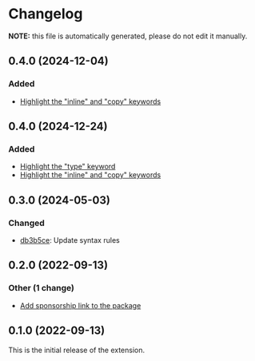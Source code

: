 # Changelog

**NOTE:** this file is automatically generated, please do not edit it manually.

## 0.4.0 (2024-12-04)

### Added

- [Highlight the "inline" and "copy" keywords](https://github.com/inko-lang/vscode/commit/e0f67ad36755132bac252672df27f35895d7a77b)

## 0.4.0 (2024-12-24)

### Added

- [Highlight the "type" keyword](https://github.com/inko-lang/vscode/commit/88e03a9afb182430501d4d7ae09c29c6ed2664ca)
- [Highlight the "inline" and "copy" keywords](https://github.com/inko-lang/vscode/commit/e0f67ad36755132bac252672df27f35895d7a77b)

## 0.3.0 (2024-05-03)

### Changed

- [db3b5ce](https://github.com/inko-lang/vscode/commit/db3b5ce01f00dfb3e0ab3ad364268e0f3c27ed8b): Update syntax rules

## 0.2.0 (2022-09-13)

### Other (1 change)

- [Add sponsorship link to the package](https://gitlab.com/inko-lang/vscode/-/commit/1a2b1c88ab0af2112acdde8fe0b26867d4cf46d1)

## 0.1.0 (2022-09-13)

This is the initial release of the extension.
